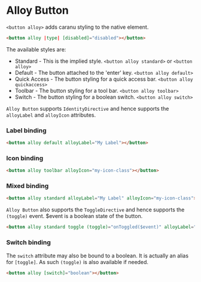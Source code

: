 # Alloy Button

`<button alloy>` adds caranu styling to the native element.

```html
<button alloy |type| [disabled]="disabled"></button>
```

The available styles are:

* Standard - This is the implied style. `<button alloy standard>` or  `<button alloy>`
* Default - The button attached to the 'enter' key. `<button alloy default>`
* Quick Access - The button styling for a quick access bar. `<button alloy quickaccess>`
* Toolbar - The button styling for a tool bar. `<button alloy toolbar>`
* Switch - The button styling for a boolean switch. `<button alloy switch>`

`Alloy Button` supports `IdentityDirective` and hence supports the `alloyLabel` and `alloyIcon` attributes.

### Label binding

```html
<button alloy default alloyLabel="My Label"></button>
```

### Icon binding

```html
<button alloy toolbar alloyIcon="my-icon-class"></button>
```

### Mixed binding

```html
<button alloy standard alloyLabel="My Label" alloyIcon="my-icon-class"></button>
```

`Alloy Button` also supports the `ToggleDirective` and hence supports the `(toggle)` event.  $event is a boolean state of the button.
```html
<button alloy standard toggle (toggle)="onToggled($event)" alloyLabel="My Label"></button>
```

### Switch binding

The `switch` attribute may also be bound to a boolean.  It is actually an alias for `[toggle]`.  As such `(toggle)` is also available if needed.

```html
<button alloy [switch]="boolean"></button>
```
